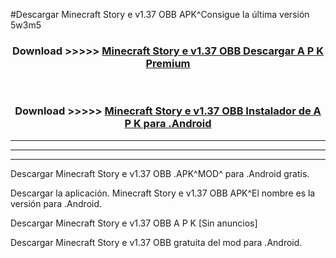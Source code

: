 #Descargar Minecraft Story e v1.37 OBB  APK^Consigue la última versión 5w3m5



<div align="center">
<h3>Download >>>>> <a href="https://es-sites.web.app/?es= Minecraft Story e v1.37 OBB ">Minecraft Story e v1.37 OBB  Descargar A P K Premium</a></h3><br>

<h3>Download >>>>> <a href="https://es-sites.web.app/?es= Minecraft Story e v1.37 OBB ">Minecraft Story e v1.37 OBB  Instalador de A P K para .Android</a></h3>
</div>


----------------------------------------------------------

----------------------------------------------------------

----------------------------------------------------------

Descargar Minecraft Story e v1.37 OBB  .APK^MOD^ para .Android gratis.

Descargar la aplicación. Minecraft Story e v1.37 OBB  APK^El nombre es la versión para .Android.

Descargar Minecraft Story e v1.37 OBB  A P K [Sin anuncios]

Descargar Minecraft Story e v1.37 OBB  gratuita del mod para .Android.